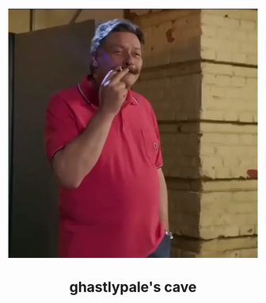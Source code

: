 <p align="center">
    <img src="pobeda.webp" alt="void">
</p>

<h1 align="center">ghastlypale's cave</h1>
